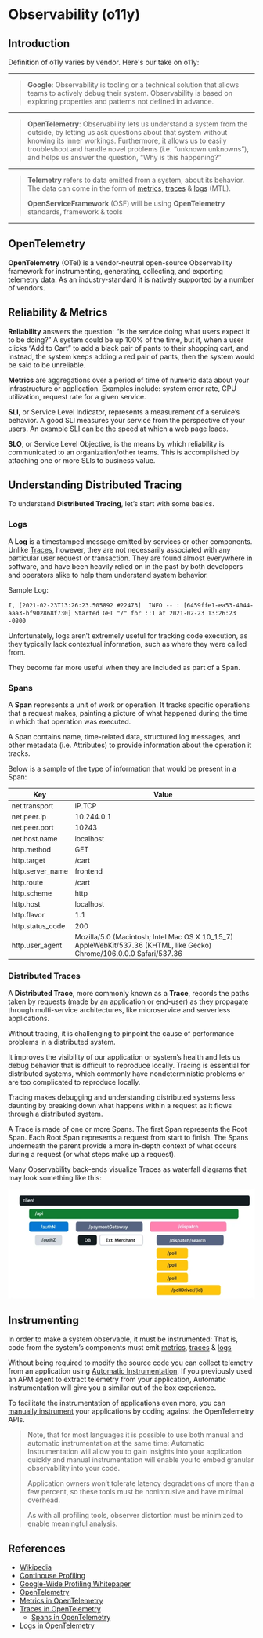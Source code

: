 # Observability (o11y)

## Introduction

Definition of o11y varies by vendor. Here's our take on o11y:

---
> **Google**: Observability is tooling or a technical solution that allows teams to actively debug their system. Observability is based on exploring properties and patterns not defined in advance.
---
> **OpenTelemetry**: Observability lets us understand a system from the outside, by letting us ask questions about that system without knowing its inner workings. Furthermore, it allows us to easily troubleshoot and handle novel problems (i.e. “unknown unknowns”), and helps us answer the question, “Why is this happening?”
---
> **Telemetry** refers to data emitted from a system, about its behavior. The data can come in the form of [metrics](#reliability--metrics), [traces](#distributed-traces) & [logs](#logs) (MTL).
>
> **OpenServiceFramework** (OSF) will be using **OpenTelemetry** standards, framework & tools
---

## OpenTelemetry

**OpenTelemetry** (OTel) is a vendor-neutral open-source Observability framework for instrumenting, generating, collecting, and exporting telemetry data. As an industry-standard it is natively supported by a number of vendors.

## Reliability & Metrics

**Reliability** answers the question: “Is the service doing what users expect it to be doing?” A system could be up 100% of the time, but if, when a user clicks “Add to Cart” to add a black pair of pants to their shopping cart, and instead, the system keeps adding a red pair of pants, then the system would be said to be unreliable.

**Metrics** are aggregations over a period of time of numeric data about your infrastructure or application. Examples include: system error rate, CPU utilization, request rate for a given service.

**SLI**, or Service Level Indicator, represents a measurement of a service’s behavior. A good SLI measures your service from the perspective of your users. An example SLI can be the speed at which a web page loads.

**SLO**, or Service Level Objective, is the means by which reliability is communicated to an organization/other teams. This is accomplished by attaching one or more SLIs to business value.

## Understanding Distributed Tracing

To understand **Distributed Tracing**, let’s start with some basics.

### Logs

A **Log** is a timestamped message emitted by services or other components. Unlike [Traces](#distributed-traces), however, they are not necessarily associated with any particular user request or transaction. They are found almost everywhere in software, and have been heavily relied on in the past by both developers and operators alike to help them understand system behavior.

Sample Log:

```text
I, [2021-02-23T13:26:23.505892 #22473]  INFO -- : [6459ffe1-ea53-4044-aaa3-bf902868f730] Started GET "/" for ::1 at 2021-02-23 13:26:23 -0800
```

Unfortunately, logs aren’t extremely useful for tracking code execution, as they typically lack contextual information, such as where they were called from.

They become far more useful when they are included as part of a Span.

### Spans

A **Span** represents a unit of work or operation. It tracks specific operations that a request makes, painting a picture of what happened during the time in which that operation was executed.

A Span contains name, time-related data, structured log messages, and other metadata (i.e. Attributes) to provide information about the operation it tracks.

Below is a sample of the type of information that would be present in a Span:

| Key | Value |
|-----|-------|
| net.transport | IP.TCP |
| net.peer.ip | 10.244.0.1 |
| net.peer.port | 10243 |
| net.host.name | localhost |
| http.method | GET |
| http.target | /cart |
| http.server_name | frontend |
| http.route | /cart |
| http.scheme | http |
| http.host | localhost |
| http.flavor | 1.1 |
| http.status_code | 200 |
| http.user_agent | Mozilla/5.0 (Macintosh; Intel Mac OS X 10_15_7) AppleWebKit/537.36 (KHTML, like Gecko) Chrome/106.0.0.0 Safari/537.36 |

### Distributed Traces

A **Distributed Trace**, more commonly known as a **Trace**, records the paths taken by requests (made by an application or end-user) as they propagate through multi-service architectures, like microservice and serverless applications.

Without tracing, it is challenging to pinpoint the cause of performance problems in a distributed system.

It improves the visibility of our application or system’s health and lets us debug behavior that is difficult to reproduce locally. Tracing is essential for distributed systems, which commonly have nondeterministic problems or are too complicated to reproduce locally.

Tracing makes debugging and understanding distributed systems less daunting by breaking down what happens within a request as it flows through a distributed system.

A Trace is made of one or more Spans. The first Span represents the Root Span. Each Root Span represents a request from start to finish. The Spans underneath the parent provide a more in-depth context of what occurs during a request (or what steps make up a request).

Many Observability back-ends visualize Traces as waterfall diagrams that may look something like this:

![Distributed Traces](waterfall_trace.png)

## Instrumenting

In order to make a system observable, it must be instrumented: That is, code from the system’s components must emit [metrics](#reliability--metrics), [traces](#distributed-traces) & [logs](#logs)

Without being required to modify the source code you can collect telemetry from an application using [Automatic Instrumentation](https://opentelemetry.io/docs/reference/specification/glossary/#automatic-instrumentation). If you previously used an APM agent to extract telemetry from your application, Automatic Instrumentation will give you a similar out of the box experience.

To facilitate the instrumentation of applications even more, you can [manually instrument](https://opentelemetry.io/docs/reference/specification/glossary/#manual-instrumentation) your applications by coding against the OpenTelemetry APIs.

> Note, that for most languages it is possible to use both manual and automatic instrumentation at the same time: Automatic Instrumentation will allow you to gain insights into your application quickly and manual instrumentation will enable you to embed granular observability into your code.
>
> Application owners won’t tolerate latency degradations of more than a few percent, so these tools must be nonintrusive and have minimal overhead.
>
> As with all profiling tools, observer distortion must be minimized to enable meaningful analysis.

## References

- [Wikipedia](https://en.wikipedia.org/wiki/Software_observability)
- [Continouse Profiling](https://www.cncf.io/blog/2022/05/31/what-is-continuous-profiling/)
- [Google-Wide Profiling Whitepaper](https://research.google/pubs/pub36575/)
- [OpenTelemetry](https://opentelemetry.io/docs/)
- [Metrics in OpenTelemetry](https://opentelemetry.io/docs/concepts/signals/metrics/)
- [Traces in OpenTelemetry](https://opentelemetry.io/docs/concepts/signals/traces/)
  - [Spans in OpenTelemetry](https://opentelemetry.io/docs/concepts/signals/traces/#spans-in-opentelemetry)
- [Logs in OpenTelemetry](https://opentelemetry.io/docs/concepts/signals/logs/)
